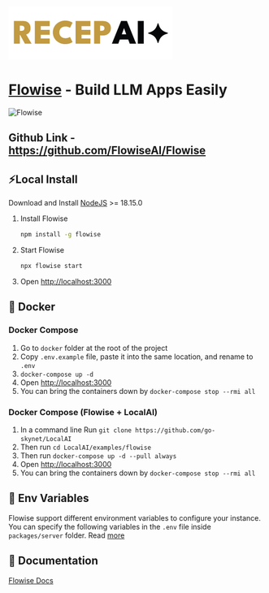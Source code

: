 ![Flowise](https://github.com/FlowiseAI/Flowise/blob/main/images/flowise.png)

# [Flowise](https://github.com/FlowiseAI/Flowise) - Build LLM Apps Easily

![Flowise](https://github.com/FlowiseAI/Flowise/blob/main/images/flowise.gif)

## Github Link - https://github.com/FlowiseAI/Flowise

## ⚡Local Install

Download and Install [NodeJS](https://nodejs.org/en/download) >= 18.15.0

1. Install Flowise
    ```bash
    npm install -g flowise
    ```
2. Start Flowise

    ```bash
    npx flowise start
    ```

3. Open [http://localhost:3000](http://localhost:3000)

## 🐳 Docker

### Docker Compose

1. Go to `docker` folder at the root of the project
2. Copy `.env.example` file, paste it into the same location, and rename to `.env`
3. `docker-compose up -d`
4. Open [http://localhost:3000](http://localhost:3000)
5. You can bring the containers down by `docker-compose stop --rmi all`

### Docker Compose (Flowise + LocalAI)

1. In a command line Run ``git clone https://github.com/go-skynet/LocalAI``
2. Then run ``cd LocalAI/examples/flowise``
3. Then run ``docker-compose up -d --pull always``
4. Open [http://localhost:3000](http://localhost:3000)
5. You can bring the containers down by `docker-compose stop --rmi all`

## 🌱 Env Variables

Flowise support different environment variables to configure your instance. You can specify the following variables in the `.env` file inside `packages/server` folder. Read [more](https://github.com/FlowiseAI/Flowise/blob/main/CONTRIBUTING.md#-env-variables)

## 📖 Documentation

[Flowise Docs](https://docs.flowiseai.com/)
